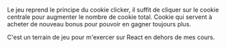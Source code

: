 Le jeu reprend le principe du cookie clicker, il suffit de cliquer sur le cookie centrale pour augmenter le nombre de cookie total. Cookie qui servent à acheter de nouveau bonus pour pouvoir en gagner toujours plus.

C'est un terrain de jeu pour m'exercer sur React en dehors de mes cours.

